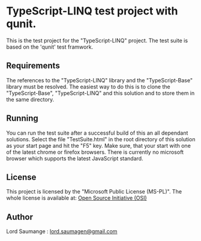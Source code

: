 # TypeScript-LINQ test project with qunit.
 
 This is the test project for the "TypeScript-LINQ" project.
 The test suite is based on the 'qunit' test framwork. 
 
## Requirements 

The references to the "TypeScript-LINQ" library and the "TypeScript-Base" library must be resolved. 
The easiest way to do this is to clone the "TypeScript-Base", "TypeScript-LINQ" and this solution and to store them in the same directory. 


## Running

You can run the test suite after a successful build of this an all dependant solutions. Select the file "TestSuite.html" in the root directory of this solution as your start page and hit the "F5" key. Make sure, that your start with one of the latest chrome or firefox browsers. There is currently no microsoft browser which supports the latest JavaScript standard.

## License

This project is licensed  by the "Microsoft Public License (MS-PL)". The whole license is available at: [Open Source Initiative (OSI)](https://opensource.org/licenses/MS-PL)

## Author

Lord Saumange : lord.saumagen@gmail.com

 


